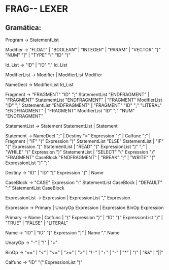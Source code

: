 # FRAG-- LEXER

## Gramática:
Program → StatementList

Modifier → "FLOAT" | "BOOLEAN" | "INTEGER" | "PARAM" | "VECTOR" "[" "NUM" "]" | "TYPE" "(" "ID" ")"

Id_List → "ID" | "ID" "," Id_List

ModifierList → Modifier | ModifierList Modifier

NameDecl → ModifierList Id_List

Fragment → "FRAGMENT" "ID" ";" StatementList "ENDFRAGMENT" | "FRAGMENT" StatementList "ENDFRAGMENT" | "FRAGMENT" ModifierList "ID" ";" StatementList "ENDFRAGMENT" | "FRAGMENT" "ID" ";" "LITERAL" "ENDFRAGMENT" | "FRAGMENT" ModifierList "ID" ";" "NUM" "ENDFRAGMENT"

StatementList → Statement StatementList | Statement

Statement → NameDecl ";" | Destiny "=" Expression ";" | Calfunc ";" | Fragment | "IF" "(" Expression ")" StatementList "ELSE" StatementList | "IF" "(" Expression ")" StatementList | "READ" "(" ExpressionList ")" ";" |  "WHILE" "(" Expression ")" StatementList | "SELECT" "(" Expression ")" "FRAGMENT" CaseBlock "ENDFRAGMENT" | "BREAK" ";" | "WRITE" "(" ExpressionList ")" ";"

Destiny → "ID" | "ID" "[" Expression "]" | Name

CaseBlock → "CASE" Expression ":" StatementList CaseBlock | "DEFAULT" ":" StatementList CaseBlock

ExpressionList → Expression | ExpressionList "," Expression

Expression → Primary | UnaryOp Expression | Expression BinOp Expression

Primary → Name | Calfunc | "(" Expression ")" | "ID" "(" ExpressionList ")" | "TRUE" | "FALSE" | "LITERAL"

Name → "ID" | "ID" "[" Expression "]" | Name "." Name

UnaryOp → "-" | "!" | "+"

BinOp → "==" | "<" | "<=" | ">=" | ">" | "!=" | "+" | "-" | "*" | "/" | "&&" | "||"

Calfunc → "ID" "(" ExpressionList ")"
